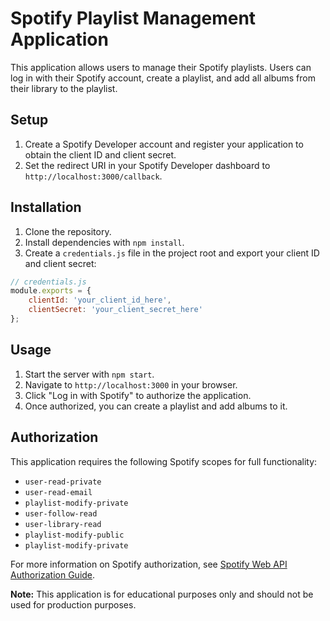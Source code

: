 # Spotify Playlist Management Application

This application allows users to manage their Spotify playlists. Users can log in with their Spotify account, create a playlist, and add all albums from their library to the playlist.

## Setup
1. Create a Spotify Developer account and register your application to obtain the client ID and client secret.
2. Set the redirect URI in your Spotify Developer dashboard to `http://localhost:3000/callback`.

## Installation
1. Clone the repository.
2. Install dependencies with `npm install`.
3. Create a `credentials.js` file in the project root and export your client ID and client secret:

```javascript
// credentials.js
module.exports = {
    clientId: 'your_client_id_here',
    clientSecret: 'your_client_secret_here'
};
```

## Usage
1. Start the server with `npm start`.
2. Navigate to `http://localhost:3000` in your browser.
3. Click "Log in with Spotify" to authorize the application.
4. Once authorized, you can create a playlist and add albums to it.

## Authorization
This application requires the following Spotify scopes for full functionality:

- `user-read-private`
- `user-read-email`
- `playlist-modify-private`
- `user-follow-read`
- `user-library-read`
- `playlist-modify-public`
- `playlist-modify-private`

For more information on Spotify authorization, see [Spotify Web API Authorization Guide](https://developer.spotify.com/documentation/web-api/authorization).

**Note:** This application is for educational purposes only and should not be used for production purposes.
